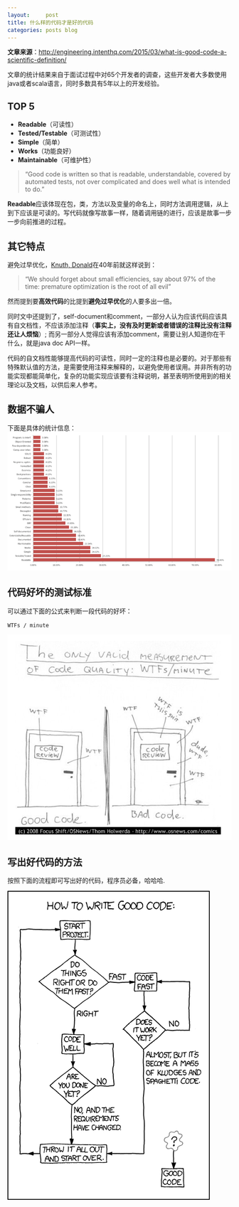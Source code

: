 ```yaml
---
layout:     post
title: 什么样的代码才是好的代码
categories: posts blog
---
```


**文章来源**：http://engineering.intenthq.com/2015/03/what-is-good-code-a-scientific-definition/

文章的统计结果来自于面试过程中对65个开发者的调查，这些开发者大多数使用java或者scala语言，同时多数具有5年以上的开发经验。

## TOP 5

  + **Readable**（可读性）
  + **Tested/Testable**（可测试性）
  + **Simple**（简单）
  + **Works**（功能良好）
  + **Maintainable**（可维护性）


 > “Good code is written <!-- more --> so that is readable, understandable, covered by automated tests, not over complicated and does well what is intended to do.”

**Readable**应该体现在包，类，方法以及变量的命名上，同时方法调用逻辑，从上到下应该是可读的。写代码就像写故事一样，随着调用链的进行，应该是故事一步一步向前推进的过程。

## 其它特点
避免过早优化，[Knuth, Donald](http://en.wikipedia.org/wiki/Donald_Knuth)在40年前就这样说到：

> “We should forget about small efficiencies, say about 97% of the time: premature optimization is the root of all evil”

然而提到要**高效代码**的比提到**避免过早优化**的人要多出一倍。

 同时文中还提到了，self-document和comment，一部分人认为应该代码应该具有自文档性，不应该添加注释（**事实上，没有及时更新或者错误的注释比没有注释还让人烦恼**）; 而另一部分人觉得应该有添加comment，需要让别人知道你在干什么，就是java doc API一样。

 代码的自文档性能够提高代码的可读性，同时一定的注释也是必要的。对于那些有特殊默认值的方法，是需要使用注释来解释的，以避免使用者误用。并非所有的功能实现都能简单化，复杂的功能实现应该要有注释说明，甚至表明所使用到的相关理论以及文档，以供后来人参考。

## 数据不骗人

 下面是具体的统计信息：
  ![好代码的特征](/images/goodcode/goodcode_statistics.png)

##  代码好坏的测试标准

可以通过下面的公式来判断一段代码的好坏：

```
WTFs / minute
```  

![代码好坏的测试标准](/images/goodcode/standofgoodcode.png)

## 写出好代码的方法
 按照下面的流程即可写出好的代码，程序员必备，哈哈哈.

![GoodCode](/images/goodcode/good_code.png)
